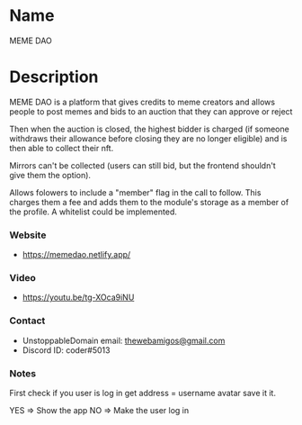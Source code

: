 # Name

MEME DAO

# Description

MEME DAO is a platform that gives credits to meme creators and allows people to post memes and bids to an auction that they can approve or reject

Then when the auction is closed, the highest bidder is charged (if someone withdraws their allowance before closing they are no longer eligible) and is then able to collect their nft.

Mirrors can't be collected (users can still bid, but the frontend shouldn't give them the option).

Allows folowers to include a "member" flag in the call to follow. This charges them a fee and adds them to the module's storage as a member of the profile. A whitelist could be implemented.

### Website

- https://memedao.netlify.app/
<!-- -
correct
 https://meme-dao.netlify.app/ -->

### Video

- https://youtu.be/tg-XOca9iNU

### Contact

- UnstoppableDomain email: thewebamigos@gmail.com
- Discord ID: coder#5013

### Notes

First
check if you user is log in
get
address = username
avatar
save it it.

YES => Show the app
NO => Make the user log in
